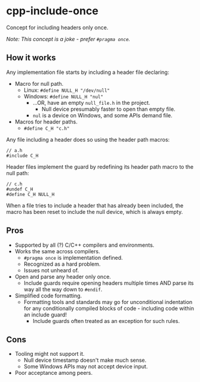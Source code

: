 # cpp-include-once

Concept for including headers only once.

*Note: This concept is a joke - prefer `#pragma once`.*

## How it works

Any implementation file starts by including a header file declaring:

- Macro for null path.
  - Linux: `#define NULL_H "/dev/null"`
  - Windows: `#define NULL_H "nul"`
    - ...OR, have an empty `null_file.h` in the project.
      - Null device presumably faster to open than empty file.
    - `nul` is a device on Windows, and some APIs demand file.
- Macros for header paths.
  - `#define C_H "c.h"`

Any file including a header does so using the header path macros:

```
// a.h
#include C_H
```

Header files implement the guard by redefining its header path macro to the null path:

```
// c.h
#undef C_H
#define C_H NULL_H
```

When a file tries to include a header that has already been included, the macro has been reset to include the null device, which is always empty.

## Pros

- Supported by all (?) C/C++ compilers and environments.
- Works the same across compilers.
  - `#pragma once` is implementation defined.
  - Recognized as a hard problem.
  - Issues not unheard of.
- Open and parse any header only once.
  - Include guards require opening headers multiple times AND parse its way all the way down to `#endif`.
- Simplified code formatting.
  - Formatting tools and standards may go for unconditional indentation for any conditionally compiled blocks of code - including code within an include guard!
    - Include guards often treated as an exception for such rules.

## Cons

- Tooling might not support it.
  - Null device timestamp doesn't make much sense.
  - Some Windows APIs may not accept device input.
- Poor acceptance among peers.
